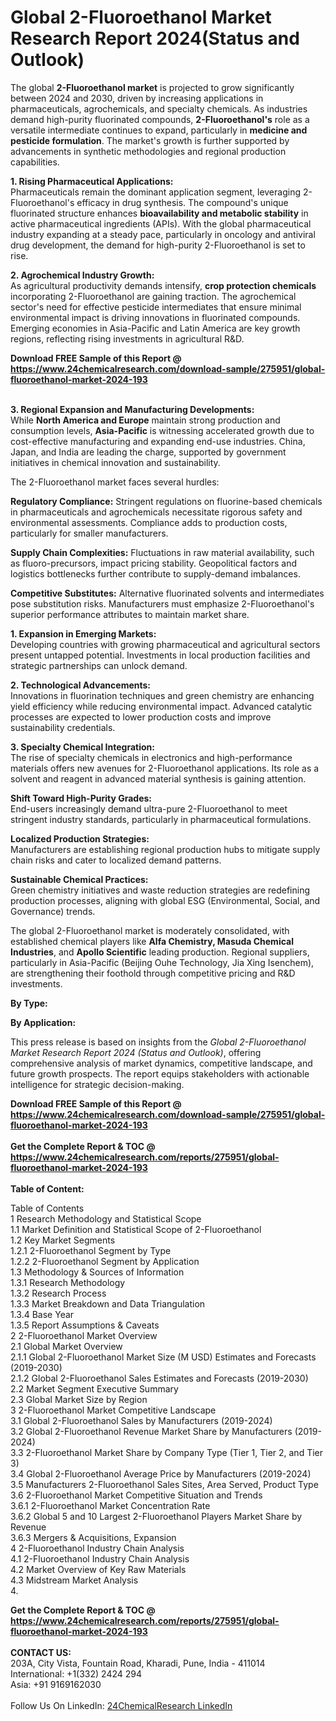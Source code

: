 <h1>Global 2-Fluoroethanol Market Research Report 2024(Status and Outlook)</h1><p>The global <strong>2-Fluoroethanol market</strong> is projected to grow significantly between 2024 and 2030, driven by increasing applications in pharmaceuticals, agrochemicals, and specialty chemicals. As industries demand high-purity fluorinated compounds, <strong>2-Fluoroethanol's</strong> role as a versatile intermediate continues to expand, particularly in <strong>medicine and pesticide formulation</strong>. The market's growth is further supported by advancements in synthetic methodologies and regional production capabilities.</p><p><strong>1. Rising Pharmaceutical Applications:</strong><br>
Pharmaceuticals remain the dominant application segment, leveraging 2-Fluoroethanol's efficacy in drug synthesis. The compound's unique fluorinated structure enhances <strong>bioavailability and metabolic stability</strong> in active pharmaceutical ingredients (APIs). With the global pharmaceutical industry expanding at a steady pace, particularly in oncology and antiviral drug development, the demand for high-purity 2-Fluoroethanol is set to rise.</p><p><strong>2. Agrochemical Industry Growth:</strong><br>
As agricultural productivity demands intensify, <strong>crop protection chemicals</strong> incorporating 2-Fluoroethanol are gaining traction. The agrochemical sector's need for effective pesticide intermediates that ensure minimal environmental impact is driving innovations in fluorinated compounds. Emerging economies in Asia-Pacific and Latin America are key growth regions, reflecting rising investments in agricultural R&amp;D.</p><div><b>Download FREE Sample of this Report @ 
            <a href="https://www.24chemicalresearch.com/download-sample/275951/global-fluoroethanol-market-2024-193">
            https://www.24chemicalresearch.com/download-sample/275951/global-fluoroethanol-market-2024-193</a></b></div><br><p><strong>3. Regional Expansion and Manufacturing Developments:</strong><br>
While <strong>North America and Europe</strong> maintain strong production and consumption levels, <strong>Asia-Pacific</strong> is witnessing accelerated growth due to cost-effective manufacturing and expanding end-use industries. China, Japan, and India are leading the charge, supported by government initiatives in chemical innovation and sustainability.</p><p>The 2-Fluoroethanol market faces several hurdles:</p><p><strong>Regulatory Compliance:</strong> Stringent regulations on fluorine-based chemicals in pharmaceuticals and agrochemicals necessitate rigorous safety and environmental assessments. Compliance adds to production costs, particularly for smaller manufacturers.</p><p><strong>Supply Chain Complexities:</strong> Fluctuations in raw material availability, such as fluoro-precursors, impact pricing stability. Geopolitical factors and logistics bottlenecks further contribute to supply-demand imbalances.</p><p><strong>Competitive Substitutes:</strong> Alternative fluorinated solvents and intermediates pose substitution risks. Manufacturers must emphasize 2-Fluoroethanol's superior performance attributes to maintain market share.</p><p><strong>1. Expansion in Emerging Markets:</strong><br>
Developing countries with growing pharmaceutical and agricultural sectors present untapped potential. Investments in local production facilities and strategic partnerships can unlock demand.</p><p><strong>2. Technological Advancements:</strong><br>
Innovations in fluorination techniques and green chemistry are enhancing yield efficiency while reducing environmental impact. Advanced catalytic processes are expected to lower production costs and improve sustainability credentials.</p><p><strong>3. Specialty Chemical Integration:</strong><br>
The rise of specialty chemicals in electronics and high-performance materials offers new avenues for 2-Fluoroethanol applications. Its role as a solvent and reagent in advanced material synthesis is gaining attention.</p><p><strong>Shift Toward High-Purity Grades:</strong><br>
    End-users increasingly demand ultra-pure 2-Fluoroethanol to meet stringent industry standards, particularly in pharmaceutical formulations.</p><p><strong>Localized Production Strategies:</strong><br>
    Manufacturers are establishing regional production hubs to mitigate supply chain risks and cater to localized demand patterns.</p><p><strong>Sustainable Chemical Practices:</strong><br>
    Green chemistry initiatives and waste reduction strategies are redefining production processes, aligning with global ESG (Environmental, Social, and Governance) trends.</p><p>The global 2-Fluoroethanol market is moderately consolidated, with established chemical players like <strong>Alfa Chemistry, Masuda Chemical Industries</strong>, and <strong>Apollo Scientific</strong> leading production. Regional suppliers, particularly in Asia-Pacific (Beijing Ouhe Technology, Jia Xing Isenchem), are strengthening their foothold through competitive pricing and R&amp;D investments.</p><p><strong>By Type:</strong></p><p><strong>By Application:</strong></p><p>This press release is based on insights from the <em>Global 2-Fluoroethanol Market Research Report 2024 (Status and Outlook)</em>, offering comprehensive analysis of market dynamics, competitive landscape, and future growth prospects. The report equips stakeholders with actionable intelligence for strategic decision-making.</p><div><b>Download FREE Sample of this Report @ 
            <a href="https://www.24chemicalresearch.com/download-sample/275951/global-fluoroethanol-market-2024-193">
            https://www.24chemicalresearch.com/download-sample/275951/global-fluoroethanol-market-2024-193</a></b></div><br><div><b>Get the Complete Report & TOC @ 
            <a href="https://www.24chemicalresearch.com/reports/275951/global-fluoroethanol-market-2024-193">
            https://www.24chemicalresearch.com/reports/275951/global-fluoroethanol-market-2024-193</a></b></div><br>
            <b>Table of Content:</b><p>Table of Contents<br />
1 Research Methodology and Statistical Scope<br />
1.1 Market Definition and Statistical Scope of 2-Fluoroethanol<br />
1.2 Key Market Segments<br />
1.2.1 2-Fluoroethanol Segment by Type<br />
1.2.2 2-Fluoroethanol Segment by Application<br />
1.3 Methodology & Sources of Information<br />
1.3.1 Research Methodology<br />
1.3.2 Research Process<br />
1.3.3 Market Breakdown and Data Triangulation<br />
1.3.4 Base Year<br />
1.3.5 Report Assumptions & Caveats<br />
2 2-Fluoroethanol Market Overview<br />
2.1 Global Market Overview<br />
2.1.1 Global 2-Fluoroethanol Market Size (M USD) Estimates and Forecasts (2019-2030)<br />
2.1.2 Global 2-Fluoroethanol Sales Estimates and Forecasts (2019-2030)<br />
2.2 Market Segment Executive Summary<br />
2.3 Global Market Size by Region<br />
3 2-Fluoroethanol Market Competitive Landscape<br />
3.1 Global 2-Fluoroethanol Sales by Manufacturers (2019-2024)<br />
3.2 Global 2-Fluoroethanol Revenue Market Share by Manufacturers (2019-2024)<br />
3.3 2-Fluoroethanol Market Share by Company Type (Tier 1, Tier 2, and Tier 3)<br />
3.4 Global 2-Fluoroethanol Average Price by Manufacturers (2019-2024)<br />
3.5 Manufacturers 2-Fluoroethanol Sales Sites, Area Served, Product Type<br />
3.6 2-Fluoroethanol Market Competitive Situation and Trends<br />
3.6.1 2-Fluoroethanol Market Concentration Rate<br />
3.6.2 Global 5 and 10 Largest 2-Fluoroethanol Players Market Share by Revenue<br />
3.6.3 Mergers & Acquisitions, Expansion<br />
4 2-Fluoroethanol Industry Chain Analysis<br />
4.1 2-Fluoroethanol Industry Chain Analysis<br />
4.2 Market Overview of Key Raw Materials<br />
4.3 Midstream Market Analysis<br />
4.</p><div><b>Get the Complete Report & TOC @ 
            <a href="https://www.24chemicalresearch.com/reports/275951/global-fluoroethanol-market-2024-193">
            https://www.24chemicalresearch.com/reports/275951/global-fluoroethanol-market-2024-193</a></b></div><br><b>CONTACT US:</b><br>
            203A, City Vista, Fountain Road, Kharadi, Pune, India - 411014<br>
            International: +1(332) 2424 294<br>
            Asia: +91 9169162030 <br><br>
            Follow Us On LinkedIn: <a href="https://www.linkedin.com/company/24chemicalresearch/">24ChemicalResearch LinkedIn</a>